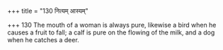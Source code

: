 +++
title = "130 नित्यम् आस्यम्"

+++
130	The mouth of a woman is always pure, likewise a bird when he causes a fruit to fall; a calf is pure on the flowing of the milk, and a dog when he catches a deer.